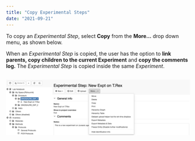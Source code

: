 ```yaml
---
title: "Copy Experimental Steps"
date: "2021-09-21"
---
```


To copy an _Experimental Step_, select **Copy** from the **More...** drop down menu, as shown below.

When an _Experimental Step_ is copied, the user has the option to **link parents, copy children to the current Experiment** and **copy the comments log.** The _Experimental Step_ is copied inside the same _Experiment_.

## ![](images/Screenshot-2020-02-27-at-11.23.00.png)
